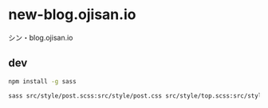 # new-blog.ojisan.io

シン・blog.ojisan.io

## dev

```sh
npm install -g sass

sass src/style/post.scss:src/style/post.css src/style/top.scss:src/style/top.css
```
